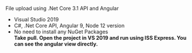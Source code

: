File upload using .Net Core 3.1 API and Angular
* Visual Studio 2019
* C#, .Net Core API, Angular 9, Node 12 version
* No need to install any NuGet Packages <br/>
<b>Take pull. Open the project in VS 2019 and run using ISS Express. You can see the angular view directly.</b>

